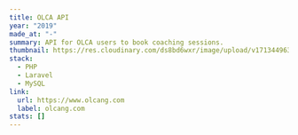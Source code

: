 ```yaml
---
title: OLCA API
year: "2019"
made_at: "-"
summary: API for OLCA users to book coaching sessions.
thumbnail: https://res.cloudinary.com/ds8bd6wxr/image/upload/v1713449636/my-portfolio/project_gtmyym.png
stack:
  - PHP
  - Laravel
  - MySQL
link:
  url: https://www.olcang.com
  label: olcang.com
stats: []
---
```

